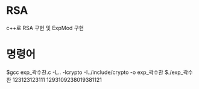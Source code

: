 # RSA
c++로 RSA 구현 및 ExpMod 구현 


# 명령어 
$gcc exp_곽수찬.c -L.. -lcrypto  -I../include/crypto -o exp_곽수찬
$./exp_곽수찬 123123123111 1293109238019381121